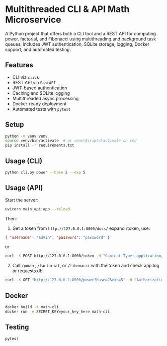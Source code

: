 # Multithreaded CLI & API Math Microservice

A Python project that offers both a CLI tool and a REST API for computing power, factorial, and Fibonacci using multithreading and background task queues. Includes JWT authentication, SQLite storage, logging, Docker support, and automated testing.

## Features
- CLI via `click`
- REST API via `FastAPI`
- JWT-based authentication
- Caching and SQLite logging
- Multithreaded async processing
- Docker-ready deployment
- Automated tests with `pytest`

## Setup
```bash
python -m venv venv
source venv/bin/activate  # or venv\Scripts\activate on cmd
pip install -r requirements.txt
```

## Usage (CLI)
```bash
python cli.py power --base 2 --exp 5
```

## Usage (API)
Start the server:
```bash
uvicorn main_api:app --reload
```
Then:
1. Get a token from `http://127.0.0.1:8000/docs/` expand /token, use:
```json
{ "username": "admin", "password": "password" }
```
or

```bash
curl -X POST http://127.0.0.1:8000/token -H "Content-Type: application/json" -d "{\"username\":\"admin\",\"password\":\"password\"}"
```

2. Call `/power`, `/factorial`, or `/fibonacci` with the token and check app.log or requests.db.

```bash
curl -X GET "http://127.0.0.1:8000/power?base=2&exp=5" -H "Authorization: Bearer YOUR_TOKEN_HERE"
```

## Docker
```bash
docker build -t math-cli .
docker run -e SECRET_KEY=your_key_here math-cli
```

## Testing
```bash
pytest
```